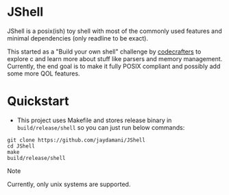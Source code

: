 # JShell

JShell is a posix(ish) toy shell with most of the commonly used features and minimal dependencies (only readline to be exact).

This started as a "Build your own shell" challenge by [codecrafters](https://app.codecrafters.io/courses/shell/overview) to explore c and learn more about stuff like parsers and memory management. Currently, the end goal is to make it fully POSIX compliant and possibly add some more QOL features.

# Quickstart
- This project uses Makefile and stores release binary in `build/release/shell` so you can just run below commands:
```
git clone https://github.com/jaydamani/JShell
cd JShell
make
build/release/shell
```
> [!NOTE]
> Currently, only unix systems are supported.
